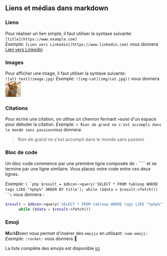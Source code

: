 ## Liens et médias dans markdown

### Liens
Pour réaliser un lien simple, il faut utiliser la syntaxe suivante:   
`[title](https://www.example.com)`  
*Exemple:* `[Lien vers Linkedin](https://www.linkedin.com)` vous donnera [Lien vers Linkedin](https://www.linkedin.com)  
 
### Images 
Pour afficher une image, il faut utiliser la syntaxe suivante:  
`![alt text](image.jpg)`
*Exemple:* `![img-cat](img/cat.jpg))` vous donnera <img src=img/cat.jpg width=50px height=50px>  

### Citations
Pour écrire une citation, on utilise un chevron fermant `>`suivi d'un espace pour débuter la citation.
*Exemple:* `> Rien de grand ne s'est accompli dans le monde sans passion`vous donnera: 
> Rien de grand ne s'est accompli dans le monde sans passion

### Bloc de code  
Un bloc code commence par une première ligne composée de : ````` et se termine par une ligne similaire.
Vous placez votre code entre ces deux lignes.

*Exemple:* 
`\``php
$result = $dbcon->query('SELECT * FROM tableop WHERE tags LIKE "%php%" ORDER BY title');
      while ($data = $result->fetch())
``\`
vous donnera :
```php
$result = $dbcon->query('SELECT * FROM tableop WHERE tags LIKE "%php%" ORDER BY title');
      while ($data = $result->fetch())
```

### Emoji
**M**ark**D**own vous permet d'insérer des `emojis` en utilisant `:nom-emoji:`  
*Exemple:* `:rocket:` vous donnera :rocket:  

La liste complète des emojis est disponible [ici](https://gist.github.com/rxaviers/7360908)  

